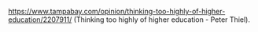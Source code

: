 https://www.tampabay.com/opinion/thinking-too-highly-of-higher-education/2207911/ (Thinking too highly of higher education - Peter Thiel).